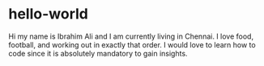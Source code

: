 # hello-world
Hi my name is Ibrahim Ali and I am currently living in Chennai. I love food, football, and working out in exactly that order. 
I would love to learn how to code since it is absolutely mandatory to gain insights. 

 
